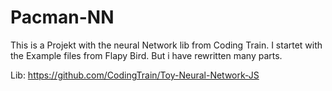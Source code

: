 # Pacman-NN



This is a Projekt with the neural Network lib from Coding Train. I startet with the Example files from Flapy Bird. But i have rewritten many parts.

Lib:
https://github.com/CodingTrain/Toy-Neural-Network-JS
